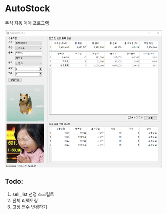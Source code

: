 # AutoStock
주식 자동 매매 프로그램

![main_1.png](readme/main_1.png)

## Todo:
1. sell_list 선정 스크립트
2. 전체 리팩토링
3. 고정 변수 변경하기
